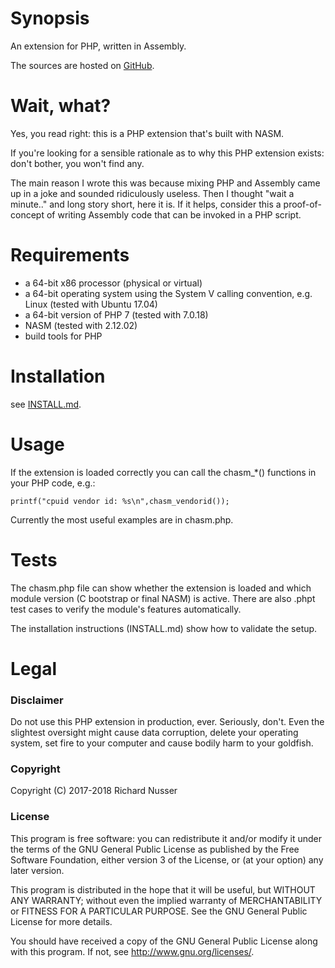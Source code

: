 # Synopsis

An extension for PHP, written in Assembly.

The sources are hosted on [GitHub](https://github.com/rinusser/chASM).


# Wait, what?

Yes, you read right: this is a PHP extension that's built with NASM.

If you're looking for a sensible rationale as to why this PHP extension exists: don't bother, you won't find any.

The main reason I wrote this was because mixing PHP and Assembly came up in a joke and sounded ridiculously useless.
Then I thought "wait a minute.." and long story short, here it is. If it helps, consider this a proof-of-concept of
writing Assembly code that can be invoked in a PHP script.


# Requirements

* a 64-bit x86 processor (physical or virtual)
* a 64-bit operating system using the System V calling convention, e.g. Linux (tested with Ubuntu 17.04)
* a 64-bit version of PHP 7 (tested with 7.0.18)
* NASM (tested with 2.12.02)
* build tools for PHP


# Installation

see [INSTALL.md](https://github.com/rinusser/chASM/blob/master/INSTALL.md).


# Usage

If the extension is loaded correctly you can call the chasm\_\*() functions in your PHP code, e.g.:

    printf("cpuid vendor id: %s\n",chasm_vendorid());

Currently the most useful examples are in chasm.php.


# Tests

The chasm.php file can show whether the extension is loaded and which module version (C bootstrap or final NASM) is
active. There are also .phpt test cases to verify the module's features automatically.

The installation instructions (INSTALL.md) show how to validate the setup.


# Legal

### Disclaimer

Do not use this PHP extension in production, ever. Seriously, don't. Even the slightest oversight might cause data
corruption, delete your operating system, set fire to your computer and cause bodily harm to your goldfish.

### Copyright

Copyright (C) 2017-2018 Richard Nusser

### License

This program is free software: you can redistribute it and/or modify
it under the terms of the GNU General Public License as published by
the Free Software Foundation, either version 3 of the License, or
(at your option) any later version.

This program is distributed in the hope that it will be useful,
but WITHOUT ANY WARRANTY; without even the implied warranty of
MERCHANTABILITY or FITNESS FOR A PARTICULAR PURPOSE.  See the
GNU General Public License for more details.

You should have received a copy of the GNU General Public License
along with this program. If not, see <http://www.gnu.org/licenses/>.

